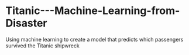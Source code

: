 # Titanic---Machine-Learning-from-Disaster
Using machine learning to create a model that predicts which passengers survived the Titanic shipwreck
